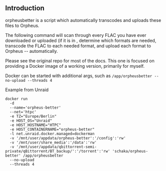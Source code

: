 Introduction
------------

orpheusbetter is a script which automatically transcodes and uploads these
files to Orpheus.

The following command will scan through every FLAC you have ever
downloaded or uploaded (if it is in , determine which formats are needed, transcode
the FLAC to each needed format, and upload each format to Orpheus -- automatically.

Please see the original repo for most of the docs.
This one is focused on providing a Docker image of a working version, primarily for myself.

Docker can be started with additional args, such as 
`/app/orpheusbetter --no-upload --threads 4`

Example from Unraid

```
docker run
  -d
  --name='orpheus-better'
  --net='htpc'
  -e TZ="Europe/Berlin"
  -e HOST_OS="Unraid"
  -e HOST_HOSTNAME="HTPC"
  -e HOST_CONTAINERNAME="orpheus-better"
  -l net.unraid.docker.managed=dockerman
  -v '/mnt/user/appdata/orpheus-better':'/config':'rw'
  -v '/mnt/user/share_media':'/data':'rw'
  -v '/mnt/user/appdata/qbittorrent-semi-private/qBittorrent/BT_backup/':'/torrent':'rw' 'schaka/orpheus-better' /app/orpheusbetter
  --no-upload
  --threads 4
```
